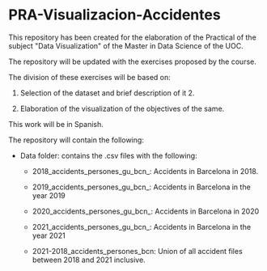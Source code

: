 # PRA-Visualizacion-Accidentes
This repository has been created for the elaboration of the Practical of the subject "Data Visualization" of the Master in Data Science of the UOC.

The repository will be updated with the exercises proposed by the course.

The division of these exercises will be based on:

1. Selection of the dataset and brief description of it 2.

2. Elaboration of the visualization of the objectives of the same.

This work will be in Spanish.

The repository will contain the following:

- Data folder: contains the .csv files with the following:
 
    * 2018_accidents_persones_gu_bcn_: Accidents in Barcelona in 2018.

    * 2019_accidents_persones_gu_bcn_: Accidents in Barcelona in the year 2019

    * 2020_accidents_persones_gu_bcn_: Accidents in Barcelona in 2020

    * 2021_accidents_persones_gu_bcn_: Accidents in Barcelona in the year 2021

    * 2021-2018_accidents_persones_bcn: Union of all accident files between 2018 and 2021 inclusive.
